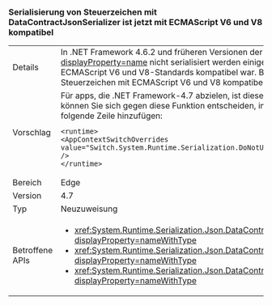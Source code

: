 ### <a name="serialization-of-control-characters-with-datacontractjsonserializer-is-now-compatible-with-ecmascript-v6-and-v8"></a>Serialisierung von Steuerzeichen mit DataContractJsonSerializer ist jetzt mit ECMAScript V6 und V8 kompatibel

|   |   |
|---|---|
|Details|In .NET Framework 4.6.2 und früheren Versionen der <xref:System.Runtime.Serialization.Json.DataContractJsonSerializer?displayProperty=name> nicht serialisiert werden einige spezielle Steuerzeichen, wie z. B. \b \f und \t, auf eine Weise, die mit den ECMAScript V6 und V8-Standards kompatibel war. Beginnend mit der .NET Framework-4.7, ist die Serialisierung von diese Steuerzeichen mit ECMAScript V6 und V8 kompatibel.|
|Vorschlag|Für apps, die .NET Framework-4.7 abzielen, ist dieses Feature standardmäßig aktiviert. Wenn dieses Verhalten unerwünscht ist, können Sie sich gegen diese Funktion entscheiden, indem Sie dem Abschnitt <code>&lt;runtime&gt;</code> der app.config- oder web.config-Datei die folgende Zeile hinzufügen:<pre><code class="language-xml">&lt;runtime&gt;&#13;&#10;&lt;AppContextSwitchOverrides value=&quot;Switch.System.Runtime.Serialization.DoNotUseECMAScriptV6EscapeControlCharacter=false&quot; /&gt;&#13;&#10;&lt;/runtime&gt;&#13;&#10;</code></pre>|
|Bereich|Edge|
|Version|4.7|
|Typ|Neuzuweisung|
|Betroffene APIs|<ul><li><xref:System.Runtime.Serialization.Json.DataContractJsonSerializer.WriteObject(System.IO.Stream,System.Object)?displayProperty=nameWithType></li><li><xref:System.Runtime.Serialization.Json.DataContractJsonSerializer.WriteObject(System.Xml.XmlDictionaryWriter,System.Object)?displayProperty=nameWithType></li><li><xref:System.Runtime.Serialization.Json.DataContractJsonSerializer.WriteObject(System.Xml.XmlWriter,System.Object)?displayProperty=nameWithType></li></ul>|


